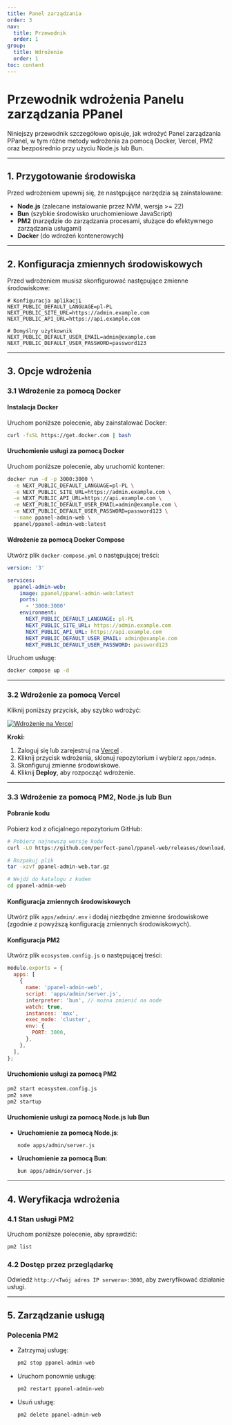 ```yaml
---
title: Panel zarządzania
order: 3
nav:
  title: Przewodnik
  order: 1
group:
  title: Wdrożenie
  order: 1
toc: content
---
```


# **Przewodnik wdrożenia Panelu zarządzania PPanel**

Niniejszy przewodnik szczegółowo opisuje, jak wdrożyć Panel zarządzania PPanel, w tym różne metody wdrożenia za pomocą Docker, Vercel, PM2 oraz bezpośrednio przy użyciu Node.js lub Bun.

---

## **1. Przygotowanie środowiska**

Przed wdrożeniem upewnij się, że następujące narzędzia są zainstalowane:

- **Node.js** (zalecane instalowanie przez NVM, wersja >= 22)
- **Bun** (szybkie środowisko uruchomieniowe JavaScript)
- **PM2** (narzędzie do zarządzania procesami, służące do efektywnego zarządzania usługami)
- **Docker** (do wdrożeń kontenerowych)

---

## **2. Konfiguracja zmiennych środowiskowych**

Przed wdrożeniem musisz skonfigurować następujące zmienne środowiskowe:

```env
# Konfiguracja aplikacji
NEXT_PUBLIC_DEFAULT_LANGUAGE=pl-PL
NEXT_PUBLIC_SITE_URL=https://admin.example.com
NEXT_PUBLIC_API_URL=https://api.example.com

# Domyślny użytkownik
NEXT_PUBLIC_DEFAULT_USER_EMAIL=admin@example.com
NEXT_PUBLIC_DEFAULT_USER_PASSWORD=password123
```

---

## **3. Opcje wdrożenia**

### **3.1 Wdrożenie za pomocą Docker**

#### Instalacja Docker

Uruchom poniższe polecenie, aby zainstalować Docker:

```bash
curl -fsSL https://get.docker.com | bash
```

#### Uruchomienie usługi za pomocą Docker

Uruchom poniższe polecenie, aby uruchomić kontener:

```bash
docker run -d -p 3000:3000 \
  -e NEXT_PUBLIC_DEFAULT_LANGUAGE=pl-PL \
  -e NEXT_PUBLIC_SITE_URL=https://admin.example.com \
  -e NEXT_PUBLIC_API_URL=https://api.example.com \
  -e NEXT_PUBLIC_DEFAULT_USER_EMAIL=admin@example.com \
  -e NEXT_PUBLIC_DEFAULT_USER_PASSWORD=password123 \
  --name ppanel-admin-web \
  ppanel/ppanel-admin-web:latest
```

#### Wdrożenie za pomocą Docker Compose

Utwórz plik `docker-compose.yml` o następującej treści:

```yaml
version: '3'

services:
  ppanel-admin-web:
    image: ppanel/ppanel-admin-web:latest
    ports:
      - '3000:3000'
    environment:
      NEXT_PUBLIC_DEFAULT_LANGUAGE: pl-PL
      NEXT_PUBLIC_SITE_URL: https://admin.example.com
      NEXT_PUBLIC_API_URL: https://api.example.com
      NEXT_PUBLIC_DEFAULT_USER_EMAIL: admin@example.com
      NEXT_PUBLIC_DEFAULT_USER_PASSWORD: password123
```

Uruchom usługę:

```bash
docker compose up -d
```

---

### **3.2 Wdrożenie za pomocą Vercel**

Kliknij poniższy przycisk, aby szybko wdrożyć:

[![Wdrożenie na Vercel](https://vercel.com/button)](https://vercel.com/new/clone?demo-description=PPanel%20to%20czysty%2C%20profesjonalny%2C%20i%20doskonały%20otwarty%20panel%20proxy%20narzędzie%2C%20zaprojektowane%20tak%2C%20aby%20było%20twoim%20idealnym%20wyborem%20do%20nauki%20i%20praktycznego%20użytku&demo-image=https%3A%2F%2Furlscan.io%2Fliveshot%2F%3Fwidth%3D1920%26height%3D1080%26url%3Dhttps%3A%2F%2Fadmin.ppanel.dev&demo-title=Panel%20Zarządzania%20PPanel&demo-url=https%3A%2F%2Fadmin.ppanel.dev%2F&from=.&project-name=ppanel-admin-web&repository-name=ppanel-web&repository-url=https%3A%2F%2Fgithub.com%2Fperfect-panel%2Fppanel-web&root-directory=apps%2Fadmin&skippable-integrations=1)

**Kroki:**

1. Zaloguj się lub zarejestruj na [Vercel](https://vercel.com/) .
2. Kliknij przycisk wdrożenia, sklonuj repozytorium i wybierz `apps/admin`.
3. Skonfiguruj zmienne środowiskowe.
4. Kliknij **Deploy**, aby rozpocząć wdrożenie.

---

### **3.3 Wdrożenie za pomocą PM2, Node.js lub Bun**

#### Pobranie kodu

Pobierz kod z oficjalnego repozytorium GitHub:

```bash
# Pobierz najnowszą wersję kodu
curl -LO https://github.com/perfect-panel/ppanel-web/releases/download/v1.0.0/ppanel-admin-web.tar.gz

# Rozpakuj plik
tar -xzvf ppanel-admin-web.tar.gz

# Wejdź do katalogu z kodem
cd ppanel-admin-web
```

#### Konfiguracja zmiennych środowiskowych

Utwórz plik `apps/admin/.env` i dodaj niezbędne zmienne środowiskowe (zgodnie z powyższą konfiguracją zmiennych środowiskowych).

#### Konfiguracja PM2

Utwórz plik `ecosystem.config.js` o następującej treści:

```javascript
module.exports = {
  apps: [
    {
      name: 'ppanel-admin-web',
      script: 'apps/admin/server.js',
      interpreter: 'bun', // można zmienić na node
      watch: true,
      instances: 'max',
      exec_mode: 'cluster',
      env: {
        PORT: 3000,
      },
    },
  ],
};
```

#### Uruchomienie usługi za pomocą PM2

```bash
pm2 start ecosystem.config.js
pm2 save
pm2 startup
```

#### Uruchomienie usługi za pomocą Node.js lub Bun

- **Uruchomienie za pomocą Node.js**:
  ```bash
  node apps/admin/server.js
  ```
- **Uruchomienie za pomocą Bun**:
  ```bash
  bun apps/admin/server.js
  ```

---

## **4. Weryfikacja wdrożenia**

### **4.1 Stan usługi PM2**

Uruchom poniższe polecenie, aby sprawdzić:

```bash
pm2 list
```

### **4.2 Dostęp przez przeglądarkę**

Odwiedź `http://<Twój adres IP serwera>:3000`, aby zweryfikować działanie usługi.

---

## **5. Zarządzanie usługą**

### **Polecenia PM2**

- Zatrzymaj usługę:
  ```bash
  pm2 stop ppanel-admin-web
  ```
- Uruchom ponownie usługę:
  ```bash
  pm2 restart ppanel-admin-web
  ```
- Usuń usługę:
  ```bash
  pm2 delete ppanel-admin-web
  ```
